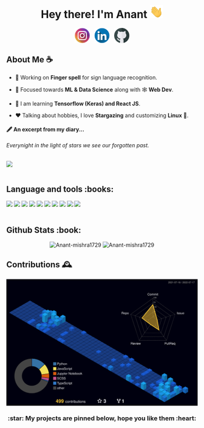 <h1 align ="center">Hey there! I'm Anant <img src = "static/wave.gif" alt = "" width = "35"/></h1>
<div align ="center">
<a  href="https://instagram.com/anantmishra58" target="blank"><img align="center" src="static/instagram.png" alt="anantmishra58" height="40" width="40" /></a>&nbsp;&nbsp;
<a href="https://www.linkedin.com/in/anant-mishra-886912212" target="blank"><img align="center" src="static/linkedin.png" alt="amishra1729" height="40" width="40" /></a>&nbsp;&nbsp;
<a href="https://github.com/Anant-mishra1729" target="blank"><img align="center" src="static/github.png" alt="amishra1729" height="40" width="40" /></a>
</div>

<h2> About Me ☕</h2>


- 👷 Working on **Finger spell** for sign language recognition. 

- 🌱 Focused towards **ML & Data Science** along with 🕸️ **Web Dev**.

- 📖 I am learning **Tensorflow (Keras) and React JS**.

- ❤️ Talking about hobbies, I love **Stargazing** and customizing **Linux** :penguin:.

#### 🖋️ An excerpt from my diary... 
*Everynight in the light of stars we see our forgotten past.*


<div align = "left">
<br />
<a href = "https://anant-mishra1729.github.io/portfolio-site/"><img align = "center" src = "https://img.shields.io/badge/Portfolio_Website-20232A?style=for-the-badge&logo=Angellist&logoColor=green"  height = 35/></a>
</div>

<!--<h2>Checkout my website :heart:</h2> -->

<br/>
<h2>Language and tools :books: </h2>
<div align = "left">
<img src = "https://img.shields.io/badge/Keras-20232A?style=for-the-badge&logo=keras&logoColor=red" height = "30" />
<img src = "https://img.shields.io/badge/TensorFlow-20232A?style=for-the-badge&logo=tensorflow&logoColor=orange" height = "30" />
<img src = "https://img.shields.io/badge/scikit_learn-20232A?style=for-the-badge&logo=scikit-learn&logoColor=blue" height = "30" />
<img src = "https://img.shields.io/badge/React-20232A?style=for-the-badge&logo=react&logoColor=61DAFB" height = "30" />
<img src = "https://img.shields.io/badge/MongoDB-20232A?style=for-the-badge&logo=mongodb&logoColor=green" height = "30" />
<img src = "https://img.shields.io/badge/C%2B%2B-20232A?style=for-the-badge&logo=c%2B%2B&logoColor=white" height = "30" />
<img src = "https://img.shields.io/badge/Python-20232A?style=for-the-badge&logo=python&logoColor=white" height = "30" />
<img src = "https://img.shields.io/badge/JavaScript-20232A?style=for-the-badge&logo=javascript&logoColor=F7DF1E" height = "30" />
<img src = "https://img.shields.io/badge/HTML-20232A?style=for-the-badge&logo=html5&logoColor=orange" height = "30" />
<img src = "https://img.shields.io/badge/CSS-20232A?&style=for-the-badge&logo=css3&logoColor=blue" height = "30" />
</div>

<!--
<div align ="center">
<img src = "https://road-to-kaggle-grandmaster.vercel.app/api/badges/amishra1769/competition" align = "center"  width = "12.5%"/>
<img src = "https://road-to-kaggle-grandmaster.vercel.app/api/badges/amishra1769/dataset" align = "center" width = "12.5%"/>
<img src = "https://road-to-kaggle-grandmaster.vercel.app/api/badges/amishra1769/notebook" align = "center" width = "12.5%"/>
<img src = "https://road-to-kaggle-grandmaster.vercel.app/api/badges/amishra1769/discussion" align = "center" width = "12.5%"/>
</div> -->

<br/>
<h2> Github Stats :book:</h2>
<p align = "center">
<img src="https://github-readme-stats.vercel.app/api?username=Anant-mishra1729&show_icons=true&theme=tokyonight&hide_border=true" alt="Anant-mishra1729" width = "49%"/>
<img src="https://github-readme-streak-stats.herokuapp.com?user=Anant-mishra1729&theme=tokyonight&hide_border=true&date_format=M%20j%5B%2C%20Y%5D" alt="Anant-mishra1729" width = "49%"/>
<!--<img src="https://github-profile-trophy.vercel.app/?username=Anant-mishra1729&theme=onedark&no-frame=true&no-bg=true" alt = "Anant-mishra1729" height = 150/> -->
</p>

<h2> Contributions 🕰️</h2>

<div align = "center">  
<img src = "profile-3d-contrib/profile-night-view.svg" align = "center" />
</div>

<h3 align = "center">:star: My projects are pinned below, hope you like them :heart:</h3>

<!--
<img src = "https://activity-graph.herokuapp.com/graph?username=Anant-mishra1729&bg_color=1a1b27&color=628fdb&line=60b4a6&point=ffffff&custom_title=Contribution%20Timeline&hide_border=true&radius=16&area=true&area_color=60b4a6" alt = "Contribution graph"/>
-->

<!--  Credits -->
<!--  Icons -->
<!--  <a href="https://www.flaticon.com/free-icons/instagram" title="instagram icons">Instagram icons created by Freepik - Flaticon</a> -->
<!--  <a href="https://www.flaticon.com/free-icons/github" title="instagram icons">Instagram icons created by Freepik - Flaticon</a> -->
<!--  <a href="https://www.flaticon.com/free-icons/linkedln" title="instagram icons">Instagram icons created by Freepik - Flaticon</a> -->
